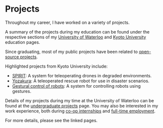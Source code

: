 # Projects
Throughout my career, I have worked on a variety of projects.

A summary of the projects during my education can be found under the respective sections of
my [University of Waterloo](../education/uwaterloo.md#highlighted-projects) and
[Kyoto University](../education/kyoto-u.md#highlighted-projects) education pages.

Since graduating, most of my public projects have been related to [open-source projects](open_source.md).

Highlighted projects from Kyoto University include:

- [SPIRIT](spirit.md): A system for teleoperating drones in degraded environments.
- [Yozakura](yozakura.md): A teleoperated rescue robot for use in disaster scenarios.
- [Gestural control of robots](myo.md): A system for controlling robots using gestures.

Details of my projects during my time at the University of Waterloo can be found at the [undergraduate projects](undergrad.md) page.
You may also be interested in my work experience, both during [co-op internships](../work_experience/coop.md) and
[full-time employment](../work_experience).

For more details, please see the linked pages.
